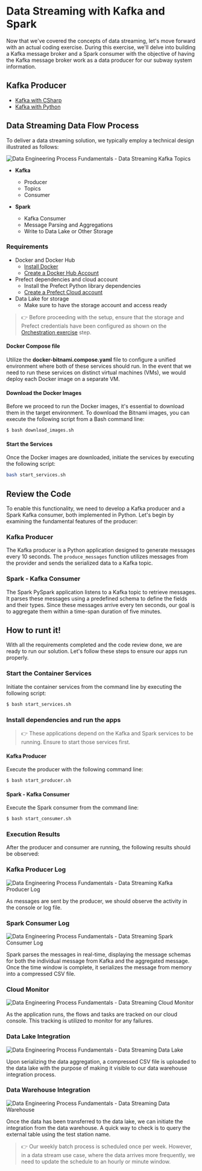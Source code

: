 # Data Streaming with Kafka and Spark

Now that we've covered the concepts of data streaming, let's move forward with an actual coding exercise. During this exercise, we'll delve into building a Kafka message broker and a Spark consumer with the objective of having the Kafka message broker work as a data producer for our subway system information. 

## Kafka Producer

- [Kafka with CSharp](./kafka/csharp/)
- [Kafka with Python](./kafka/python/)


## Data Streaming Data Flow Process

To deliver a data streaming solution, we typically employ a technical design illustrated as follows:

![Data Engineering Process Fundamentals - Data Streaming Kafka Topics](../images/ozkary-data-engineering-process-data-streaming-messages.png "Data Engineering Process Fundamentals - Data Streaming Kafka Topics")

- **Kafka**
  - Producer
  - Topics
  - Consumer

- **Spark**
  - Kafka Consumer
  - Message Parsing and Aggregations
  - Write to Data Lake or Other Storage


### Requirements

- Docker and Docker Hub
    - [Install Docker](https://github.com/ozkary/data-engineering-mta-turnstile/wiki/Configure-Docker)
    - [Create a Docker Hub Account](https://hub.docker.com/)
- Prefect dependencies and cloud account
  - Install the Prefect Python library dependencies
  - [Create a Prefect Cloud account](https://www.prefect.io/)
- Data Lake for storage
  - Make sure to have the storage account and access ready

> 👉 Before proceeding with the setup, ensure that the storage and Prefect credentials have been configured as shown on the [Orchestration exercise](https://github.com/ozkary/data-engineering-mta-turnstile/tree/main/Step3-Orchestration) step.

#### Docker Compose file

Utilize the **docker-bitnami.compose.yaml** file to configure a unified environment where both of these services should run. In the event that we need to run these services on distinct virtual machines (VMs), we would deploy each Docker image on a separate VM.

#### Download the Docker Images

Before we proceed to run the Docker images, it's essential to download them in the target environment. To download the Bitnami images, you can execute the following script from a Bash command line:

```bash
$ bash download_images.sh
```

#### Start the Services

Once the Docker images are downloaded, initiate the services by executing the following script:

```bash
bash start_services.sh
```

## Review the Code

To enable this functionality, we need to develop a Kafka producer and a Spark Kafka consumer, both implemented in Python. Let's begin by examining the fundamental features of the producer:

### Kafka Producer

The Kafka producer is a Python application designed to generate messages every 10 seconds. The `produce_messages` function utilizes messages from the provider and sends the serialized data to a Kafka topic.

### Spark - Kafka Consumer

The Spark PySpark application listens to a Kafka topic to retrieve messages. It parses these messages using a predefined schema to define the fields and their types. Since these messages arrive every ten seconds, our goal is to aggregate them within a time-span duration of five minutes. 

## How to runt it!

With all the requirements completed and the code review done, we are ready to run our solution. Let's follow these steps to ensure our apps run properly.

### Start the Container Services

Initiate the container services from the command line by executing the following script:

```bash
$ bash start_services.sh
```

### Install dependencies and run the apps

> 👉 These applications depend on the Kafka and Spark services to be running. Ensure to start those services first.

#### Kafka Producer 

Execute the producer with the following command line:

```bash
$ bash start_producer.sh
```

#### Spark - Kafka Consumer

Execute the Spark consumer from the command line:

```bash
$ bash start_consumer.sh
```

### Execution Results

After the producer and consumer are running, the following results should be observed:

### Kafka Producer Log

![Data Engineering Process Fundamentals - Data Streaming Kafka Producer Log](../images/ozkary-data-engineering-process-stream-kafka-log.png "Data Engineering Process Fundamentals - Data Streaming Kafka Producer Log")

As messages are sent by the producer, we should observe the activity in the console or log file.


### Spark Consumer Log

![Data Engineering Process Fundamentals - Data Streaming Spark Consumer Log](../images/ozkary-data-engineering-process-stream-spark-log.png "Data Engineering Process Fundamentals - Data Streaming Spark Consumer Log")

Spark parses the messages in real-time, displaying the message schemas for both the individual message from Kafka and the aggregated message. Once the time window is complete, it serializes the message from memory into a compressed CSV file.

### Cloud Monitor

![Data Engineering Process Fundamentals -  Data Streaming Cloud Monitor](../images/ozkary-data-engineering-process-stream-prefect-monitor.png "Data Engineering Process Fundamentals - Cloud Monitor")

As the application runs, the flows and tasks are tracked on our cloud console. This tracking is utilized to monitor for any failures.

### Data Lake Integration

![Data Engineering Process Fundamentals -  Data Streaming Data Lake](../images/ozkary-data-engineering-process-stream-data-lake.png "Data Engineering Process Fundamentals - Data Lake")

Upon serializing the data aggregation, a compressed CSV file is uploaded to the data lake with the purpose of making it visible to our data warehouse integration process.

### Data Warehouse Integration

![Data Engineering Process Fundamentals -  Data Streaming Data Warehouse](../images/ozkary-data-engineering-process-stream-data-warehouse.png "Data Engineering Process Fundamentals - Data Warehouse")

Once the data has been transferred to the data lake, we can initiate the integration from the data warehouse. A quick way to check is to query the external table using the test station name.

> 👉 Our weekly batch process is scheduled once per week. However, in a data stream use case, where the data arrives more frequently, we need to update the schedule to an hourly or minute window.


